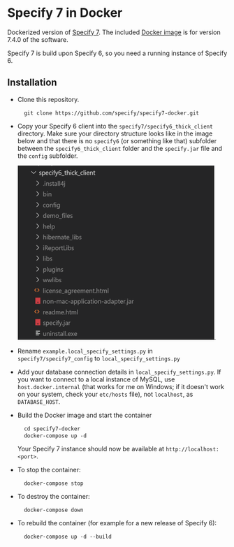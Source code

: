 # Specify 7 in Docker

Dockerized version of [Specify 7](https://github.com/specify/specify7). The included
[Docker image](https://github.com/specify/specify7-docker/blob/master/specify7/Dockerfile)
is for version 7.4.0 of the software.

Specify 7 is build upon Specify 6, so you need a running instance of Specify 6.

## Installation

- Clone this repository.
  ```
    git clone https://github.com/specify/specify7-docker.git
  ```

- Copy your Specify 6 client into the `specify7/specify6_thick_client` directory.
Make sure your directory structure looks like in the image below and that there
is no `specify6` (or something like that) subfolder between the
`specify6_thick_client` folder and the `specify.jar` file and the `config`
subfolder.

  ![](./screenshot-specify6-thick-client-directory-structure.png).

- Rename `example.local_specify_settings.py` in `specify7/specify7_config` to
  `local_specify_settings.py`

- Add your database connection details in `local_specify_settings.py`. If you
  want to connect to a local instance of MySQL, use `host.docker.internal` (that
  works for me on Windows; if it doesn't work on your system, check your
  `etc/hosts` file), not `localhost`, as `DATABASE_HOST`.

- Build the Docker image and start the container
  ```
    cd specify7-docker
    docker-compose up -d
  ```
  Your Specify 7 instance should now be available at `http://localhost:<port>`.

- To stop the container:
  ```
    docker-compose stop
  ```
- To destroy the container:
  ```
    docker-compose down
  ```
- To rebuild the container (for example for a new release of Specify 6):
  ```
    docker-compose up -d --build
  ```



